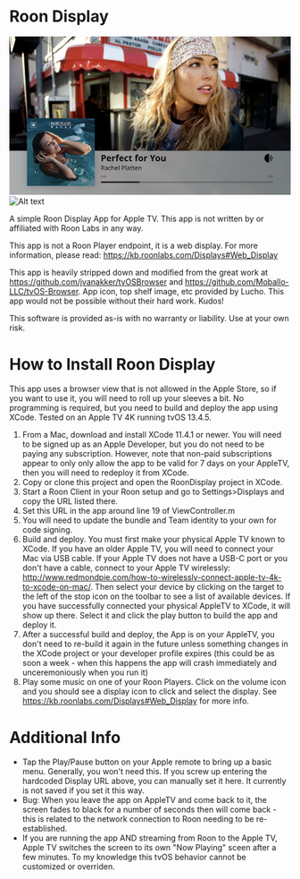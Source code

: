 Roon Display
=============

![Alt text](/screen01.png?raw=true "Roon Display")
![Alt text](/screen03.png?raw=true "Roon Display")


A simple Roon Display App for Apple TV.  This app is not written by or affiliated with Roon Labs in any way.

This app is not a Roon Player endpoint, it is a web display. For more information, please read:  https://kb.roonlabs.com/Displays#Web_Display

This app is heavily stripped down and modified from the great work at https://github.com/jvanakker/tvOSBrowser and https://github.com/Moballo-LLC/tvOS-Browser.  App icon, top shelf image, etc provided by Lucho.  This app would not be possible without their hard work.  Kudos!

This software is provided as-is with no warranty or liability. Use at your own risk.


How to Install Roon Display
=============
This app uses a browser view that is not allowed in the Apple Store, so if you want to use it, you will need to roll up your sleeves a bit.   No programming is required, but you need to build and deploy the app using XCode.  Tested on an Apple TV 4K running tvOS 13.4.5.

1. From a Mac, download and install XCode 11.4.1 or newer.  You will need to be signed up as an Apple Developer, but you do not need to be paying any subscription.  However, note that non-paid subscriptions appear to only only allow the app to be valid for 7 days on your AppleTV, then you will need to redeploy it from XCode.
1. Copy or clone this project and open the RoonDisplay project in XCode.
1. Start a Roon Client in your Roon setup and go to Settings>Displays and copy the URL listed there.
1. Set this URL in the app around line 19 of ViewController.m
1. You will need to update the bundle and Team identity to your own for code signing.
1. Build and deploy.  You must first make your physical Apple TV known to XCode. If you have an older Apple TV, you will need to connect your Mac via USB cable.  If your Apple TV does not have a USB-C port or you don't have a cable, connect to your Apple TV wirelessly: http://www.redmondpie.com/how-to-wirelessly-connect-apple-tv-4k-to-xcode-on-mac/.  Then select your device by clicking on the target to the left of the stop icon on the toolbar to see a list of available devices.  If you have successfully connected your physical AppleTV to XCode, it will show up there.   Select it and click the play button to build the app and deploy it.
1. After a successful build and deploy, the App is on your AppleTV, you don't need to re-build it again in the future unless something changes in the XCode project or your developer profile expires (this could be as soon a week - when this happens the app will crash immediately and unceremoniously when you run it) 
1. Play some music on one of your Roon Players.  Click on the volume icon and you should see a display icon to click and select the display.   See https://kb.roonlabs.com/Displays#Web_Display for more info.

Additional Info
=============
- Tap the Play/Pause button on your Apple remote to bring up a basic menu.  Generally, you won't need this.  If you screw up entering the hardcoded Display URL above, you can manually set it here.   It currently is not saved if you set it this way.
- Bug: When you leave the app on AppleTV and come back to it,  the screen fades to black for a number of seconds then will come back - this is related to the network connection to Roon needing to be re-established.
- If you are running the app AND streaming from Roon to the Apple TV, Apple TV switches the screen to its own "Now Playing" sceen after a few minutes.  To my knowledge this tvOS behavior cannot be customized or overriden.

